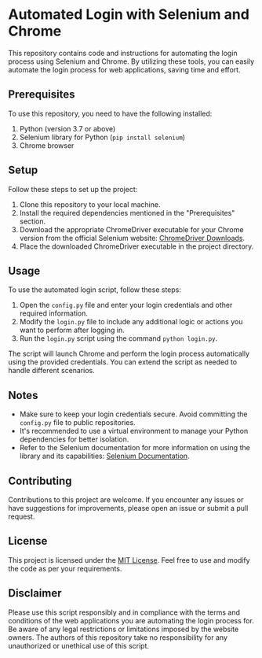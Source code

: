 # Automated Login with Selenium and Chrome

This repository contains code and instructions for automating the login process using Selenium and Chrome. By utilizing these tools, you can easily automate the login process for web applications, saving time and effort.

## Prerequisites

To use this repository, you need to have the following installed:

1. Python (version 3.7 or above)
2. Selenium library for Python (`pip install selenium`)
3. Chrome browser

## Setup

Follow these steps to set up the project:

1. Clone this repository to your local machine.
2. Install the required dependencies mentioned in the "Prerequisites" section.
3. Download the appropriate ChromeDriver executable for your Chrome version from the official Selenium website: [ChromeDriver Downloads](https://sites.google.com/a/chromium.org/chromedriver/downloads).
4. Place the downloaded ChromeDriver executable in the project directory.

## Usage

To use the automated login script, follow these steps:

1. Open the `config.py` file and enter your login credentials and other required information.
2. Modify the `login.py` file to include any additional logic or actions you want to perform after logging in.
3. Run the `login.py` script using the command `python login.py`.

The script will launch Chrome and perform the login process automatically using the provided credentials. You can extend the script as needed to handle different scenarios.

## Notes

- Make sure to keep your login credentials secure. Avoid committing the `config.py` file to public repositories.
- It's recommended to use a virtual environment to manage your Python dependencies for better isolation.
- Refer to the Selenium documentation for more information on using the library and its capabilities: [Selenium Documentation](https://selenium-python.readthedocs.io/).

## Contributing

Contributions to this project are welcome. If you encounter any issues or have suggestions for improvements, please open an issue or submit a pull request.

## License

This project is licensed under the [MIT License](LICENSE). Feel free to use and modify the code as per your requirements.

## Disclaimer

Please use this script responsibly and in compliance with the terms and conditions of the web applications you are automating the login process for. Be aware of any legal restrictions or limitations imposed by the website owners. The authors of this repository take no responsibility for any unauthorized or unethical use of this script.
